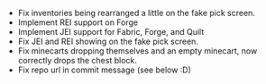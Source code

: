 - Fix inventories being rearranged a little on the fake pick screen.
- Implement REI support on Forge
- Implement JEI support for Fabric, Forge, and Quilt
- Fix JEI and REI showing on the fake pick screen.
- Fix minecarts dropping themselves and an empty minecart, now correctly drops the chest block.
- Fix repo url in commit message (see below :D)

